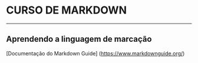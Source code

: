 # CURSO DE MARKDOWN
---
## Aprendendo a linguagem de marcação

[Documentação do Markdown Guide] (https://www.markdownguide.org/)
